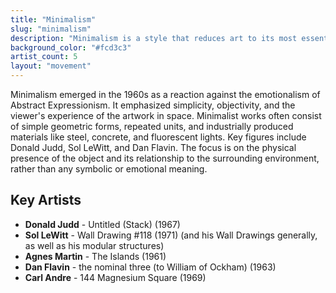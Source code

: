 ```yaml
---
title: "Minimalism"
slug: "minimalism"
description: "Minimalism is a style that reduces art to its most essential forms, often using geometric shapes and industrial materials."
background_color: "#fcd3c3"
artist_count: 5
layout: "movement"
---
```


Minimalism emerged in the 1960s as a reaction against the emotionalism of Abstract Expressionism. It emphasized simplicity, objectivity, and the viewer's experience of the artwork in space. Minimalist works often consist of simple geometric forms, repeated units, and industrially produced materials like steel, concrete, and fluorescent lights. Key figures include Donald Judd, Sol LeWitt, and Dan Flavin. The focus is on the physical presence of the object and its relationship to the surrounding environment, rather than any symbolic or emotional meaning.

## Key Artists

- **Donald Judd** - Untitled (Stack) (1967)
- **Sol LeWitt** - Wall Drawing #118 (1971) (and his Wall Drawings generally, as well as his modular structures)
- **Agnes Martin** - The Islands (1961)
- **Dan Flavin** - the nominal three (to William of Ockham) (1963)
- **Carl Andre** - 144 Magnesium Square (1969)
